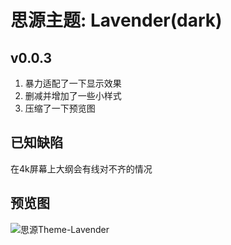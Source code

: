 # 思源主题: Lavender(dark)

## v0.0.3
1. 暴力适配了一下显示效果
2. 删减并增加了一些小样式
3. 压缩了一下预览图

## 已知缺陷
在4k屏幕上大纲会有线对不齐的情况

## 预览图
![思源Theme-Lavender](https://cdn.jsdelivr.net/gh/ihyw/blogIH-First@main/2021/01/10/preview.png
)